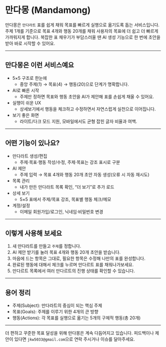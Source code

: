 # 만다몽 (Mandamong)

만다몽은 `만다라트` 표를 쉽게 채워 목표를 빠르게 실행으로 옮기도록 돕는 서비스입니다.  
주제 1개를 기준으로 목표 4개와 행동 20개를 채워 사용자의 목표에 더 쉽고 더 빠르게 가까워지게 합니다. 
복잡한 표 채우기가 부담스러울 땐 AI 생성 기능으로 한 번에 초안을 받아 바로 시작할 수 있어요.

---

## 만다몽은 이런 서비스예요

- 5×5 구조로 한눈에
  - 중앙 주제(1) → 목표(4) → 행동(20)으로 단계가 명확합니다.
- AI로 빠른 시작
  - 주제만 정하면 목표와 행동 초안을 AI가 제안해 표를 손쉽게 채울 수 있어요.
- 실행이 쉬운 UX
  - 상세보기에서 행동을 체크하고 수정하면서 자연스럽게 실천으로 이어집니다.
- 보기 좋은 화면
  - 라이트/다크 모드 지원, 모바일에서도 균형 잡힌 글자 비율과 여백.

---

## 어떤 기능이 있나요?

- 만다라트 생성/편집
  - 주제·목표·행동 작성/수정, 주제·목표는 강조 표시로 구분
- AI 제안
  - 주제 입력 → 목표 4개와 행동 20개 초안 자동 생성(오류 시 자동 재시도)
- 목록 관리
  - 내가 만든 만다라트 목록 확인, “더 보기”로 추가 로드
- 상세 보기
  - 5×5 표에서 주제/목표 강조, 목표별 행동 체크/메모
- 계정/설정
  - 이메일 회원가입/로그인, 닉네임·비밀번호 변경

---

## 이렇게 사용해 보세요

1) 새 만다라트를 만들고 `주제`를 정합니다.  
2) AI 제안 받기를 눌러 목표 4개와 행동 20개 초안을 받습니다.  
3) 마음에 드는 항목은 그대로, 필요한 항목은 수정해 나만의 표를 완성합니다.  
4) 완료된 행동에 대해서 체크를 누르며 만다르트 표를 채워나가보세요.
5) 만다르트 목록에서 여러 만다르트의 진행 상태를 확인할 수 있습니다.

---

## 용어 정리

- 주제(Subject): 만다라트의 중심이 되는 핵심 주제
- 목표(Goals): 주제를 이루기 위한 4개의 큰 방향
- 행동(Actions): 각 목표를 실행으로 옮기는 5개의 구체적 행동(총 20개)

---

더 편하고 꾸준한 목표 달성을 위해 만다몽은 계속 다듬어지고 있습니다. 
피드백이나 제안이 있다면 `jkw5033@gmail.com`으로 연락 주시거나 이슈를 달아주세요.
